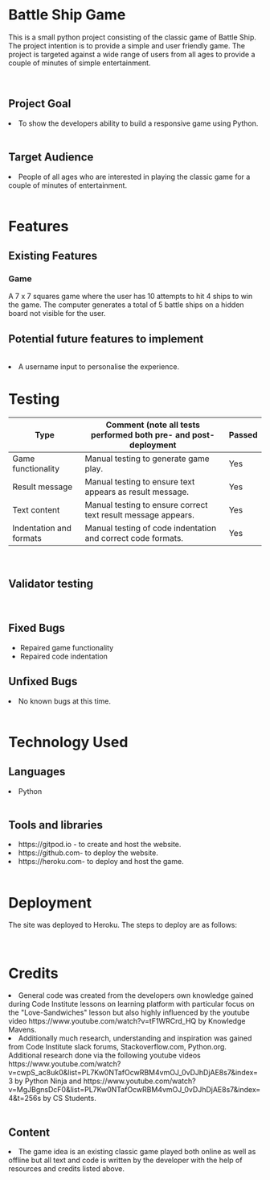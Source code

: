 # Battle Ship Game

This is a small python project consisting of the classic game of Battle Ship. 
The project intention is to provide a simple and user friendly game.
The project is targeted against a wide range of users from all ages to provide a couple of minutes of simple entertainment.

<!-- 
<img src="assets/images/am-i-responsive-screenshot.png"> -->
<br>

## Project Goal
<li>To show the developers ability to build a responsive game using Python.</li>
<br>

## Target Audience
<li>People of all ages who are interested in playing the classic game for a couple of minutes of entertainment.</li>
<br>

# Features

## Existing Features

### Game
A 7 x 7 squares game where the user has 10 attempts to hit 4 ships to win the game. The computer generates a total of 5 battle ships on a hidden board not visible for the user.
 <br>

## Potential future features to implement
<br>
<li>A username input to personalise the experience.</li>





# Testing

| **Type**                | **Comment (note all tests performed both pre- and post-deployment** | **Passed** |
|-------------------------|---------------------------------------------------------------------|------------|
| Game functionality      | Manual testing to generate game play.                               | Yes        |
| Result message          | Manual testing to ensure text appears as result message.            | Yes        |
| Text content            | Manual testing to ensure correct text result message appears.       | Yes        |
| Indentation and formats | Manual testing of code indentation and correct code formats.        | Yes        |


<br>



## Validator testing
<br>



## Fixed Bugs
 <ul>
 <li>Repaired game functionality</li>
 <li>Repaired code indentation</li>
 
 </ul>

 ## Unfixed Bugs
<li>No known bugs at this time.</li>

<br>

# Technology Used

## Languages
<li>Python</li>
<br>

## Tools and libraries
<li>https://gitpod.io - to create and host the website.</li>
<li>https://github.com- to deploy the website.</li>
<li>https://heroku.com- to deploy and host the game.</li>
<br>

# Deployment
The site was deployed to Heroku. The steps to deploy are as follows:
<!-- <ol>
<li>In the GitHub repository navigate to the Settings.
<img src="assets/images/github-step1.png"></li>

<br>
<li>From the left-hand menu select Pages.
<img src="assets/images/github-step2.png"></li>

<br>
<li>Under Build and deployment-Source-Branch. Select main branch and save.
<img src="assets/images/github-step3.png"></li>

<br>
<li>Wait a couple of minutes and then refresh the page.
At the top of the page your live link will be made available.
<img src="assets/images/github-step4.png"></li>
</ol>

<br>

The live link for this project can be found here -  -->

<br>


# Credits

<li>General code was created from the developers own knowledge gained during Code Institute lessons on learning platform with particular focus on the "Love-Sandwiches" lesson but also highly influenced by the youtube video https://www.youtube.com/watch?v=tF1WRCrd_HQ by Knowledge Mavens.</li>


<li>Additionally much research, understanding and inspiration was gained from Code Institute slack forums, Stackoverflow.com, Python.org. Additional research done via the following youtube videos https://www.youtube.com/watch?v=cwpS_ac8uk0&list=PL7Kw0NTafOcwRBM4vmOJ_0vDJhDjAE8s7&index=3 by Python Ninja and  https://www.youtube.com/watch?v=MgJBgnsDcF0&list=PL7Kw0NTafOcwRBM4vmOJ_0vDJhDjAE8s7&index=4&t=256s by CS Students.

</li>
<br>
 

## Content
<li>The game idea is an existing classic game played both online as well as offline but all text and code is written by the developer with the help of resources and credits listed above.</li>
<br>

